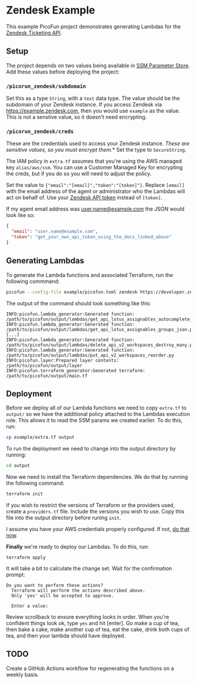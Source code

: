 # Zendesk Example

This example PicoFun project demonstrates generating Lambdas for the [Zendesk Ticketing API](https://developer.zendesk.com/api-reference/ticketing/introduction/).

## Setup

The project depends on two values being available in [SSM Parameter Store](https://www.davehall.com.au/blog/2021/02/22/parameter-store-vs-secrets-manager/). Add these values before deploying the project:

### `/picorun_zendesk/subdomain`

Set this as a type `String`, with a `text` data type. The value should be the subdomain of your Zendesk instance. If you access Zendesk via https://example.zendesk.com, then you would use `example` as the value. This is not a senstive value, so it doesn't need encrypting.

### `/picorun_zendesk/creds`

These are the credentials used to access your Zendesk instance. *These are sensitive values, so you must encrypt them.** Set the type to `SecureString`. 

The IAM policy in `extra.tf` assumes that you're using the AWS managed key `alias/aws/ssm`. You can use a Customer Managed Key for encrypting the creds, but if you do so you will need to adjust the policy.

Set the value to `{"email":"[email]","token":"[token]"}`. Replace `[email]` with the email address of the agent or administrator who the Lambdas will act on behalf of. Use your [Zendesk API token](https://support.zendesk.com/hc/en-us/articles/4408889192858-Managing-access-to-the-Zendesk-API#topic_bsw_lfg_mmb) instead of `[token]`.

If my agent email address was user.name@example.com the JSON would look like so:

```json
{
  "email": "user.name@example.com",
  "token": "get_your_own_api_token_using_the_docs_linked_above"
}
```

## Generating Lambdas

To generate the Lambda functions and associated Terraform, run the following commmand:

```sh
picofun --config-file example/picofun.toml zendesk https://developer.zendesk.com/zendesk/oas.yaml
```
The output of the command should look something like this:

```
INFO:picofun.lambda_generator:Generated function: /path/to/picofun/output/lambdas/get_api_lotus_assignables_autocomplete_json.py
INFO:picofun.lambda_generator:Generated function: /path/to/picofun/output/lambdas/get_api_lotus_assignables_groups_json.py
[...]
INFO:picofun.lambda_generator:Generated function: /path/to/picofun/output/lambdas/delete_api_v2_workspaces_destroy_many.py
INFO:picofun.lambda_generator:Generated function: /path/to/picofun/output/lambdas/put_api_v2_workspaces_reorder.py
INFO:picofun.layer:Prepared layer contents: /path/to/picofun/output/layer
INFO:picofun.terraform_generator:Generated terraform: /path/to/picofun/output/main.tf
```

## Deployment

Before we deploy all of our Lambda functions we need to copy `extra.tf` to `output/` so we have the additional policy attached to the Lambdas execution role. This allows it to read the SSM params we created earlier. To do this, run:

```sh
cp example/extra.tf output
```

To run the deployment we need to change into the output directory by running:

```sh
cd output
```

Now we need to install the Terraform dependencies. We do that by running the following command:

```sh
terraform init
```

If you wish to restrict the versions of Terraform or the providers used, create a `providers.tf` file. Include the versions you wish to use. Copy this file into the output directory before runing `init`.

I assume you have your AWS credentials properly configured. If not, [do that now](https://registry.terraform.io/providers/hashicorp/aws/latest/docs#authentication-and-configuration).

**Finally** we're ready to deploy our Lambdas. To do this, run:

```
terraform apply
```

It will take a bit to calculate the change set. Wait for the confirmation prompt:

```
Do you want to perform these actions?
  Terraform will perform the actions described above.
  Only 'yes' will be accepted to approve.

  Enter a value:
```

Review scrollback to ensure everything looks in order. When you're confident things look ok, type `yes` and hit [enter]. Go make a cup of tea, then bake a cake, make another cup of tea, eat the cake, drink both cups of tea, and then your lambda should have deployed.

## TODO

Create a GitHub Actions workflow for regenerating the functions on a weekly basis.